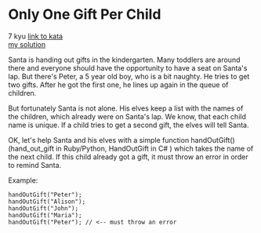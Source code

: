# Only One Gift Per Child
7 kyu
[link to kata](https://www.codewars.com/kata/52af0d380fcae83a560008af/train/javascript)
<br>
[my solution](./kata.js)

Santa is handing out gifts in the kindergarten. Many toddlers are around there and everyone should have the opportunity to have a seat on Santa's lap. But there's Peter, a 5 year old boy, who is a bit naughty. He tries to get two gifts. After he got the first one, he lines up again in the queue of children.

But fortunately Santa is not alone. His elves keep a list with the names of the children, which already were on Santa's lap. We know, that each child name is unique. If a child tries to get a second gift, the elves will tell Santa.

OK, let's help Santa and his elves with a simple function handOutGift() (hand_out_gift in Ruby/Python, HandOutGift in C# ) which takes the name of the next child. If this child already got a gift, it must throw an error in order to remind Santa.

Example:

```
handOutGift("Peter");
handOutGift("Alison");
handOutGift("John");
handOutGift("Maria");
handOutGift("Peter"); // <-- must throw an error
```